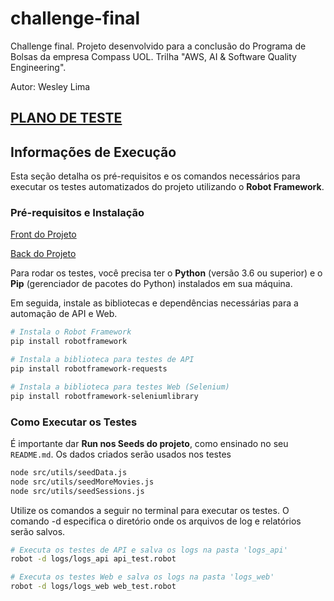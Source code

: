 # challenge-final

Challenge final. Projeto desenvolvido para a conclusão do Programa de Bolsas da empresa Compass UOL. Trilha "AWS, AI & Software Quality Engineering".

Autor: Wesley Lima
## [PLANO DE TESTE](PLANO%20DE%20TESTE.md)


## **Informações de Execução**

Esta seção detalha os pré-requisitos e os comandos necessários para executar os testes automatizados do projeto utilizando o **Robot Framework**.

### Pré-requisitos e Instalação

[Front do Projeto](https://github.com/juniorschmitz/cinema-challenge-front)

[Back do Projeto](https://github.com/juniorschmitz/cinema-challenge-back)

Para rodar os testes, você precisa ter o **Python** (versão 3.6 ou superior) e o **Pip** (gerenciador de pacotes do Python) instalados em sua máquina.

Em seguida, instale as bibliotecas e dependências necessárias para a automação de API e Web.

```bash
# Instala o Robot Framework
pip install robotframework

# Instala a biblioteca para testes de API
pip install robotframework-requests

# Instala a biblioteca para testes Web (Selenium)
pip install robotframework-seleniumlibrary

```

### Como Executar os Testes

É importante dar **Run nos Seeds do projeto**, como ensinado no seu `README.md`. Os dados criados serão usados nos testes

```bash
node src/utils/seedData.js
node src/utils/seedMoreMovies.js
node src/utils/seedSessions.js
```

Utilize os comandos a seguir no terminal para executar os testes. O comando -d especifica o diretório onde os arquivos de log e relatórios serão salvos.

```bash
# Executa os testes de API e salva os logs na pasta 'logs_api'
robot -d logs/logs_api api_test.robot

# Executa os testes Web e salva os logs na pasta 'logs_web'
robot -d logs/logs_web web_test.robot
```